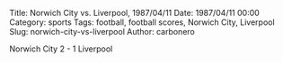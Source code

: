Title: Norwich City vs. Liverpool, 1987/04/11
Date: 1987/04/11 00:00
Category: sports
Tags: football, football scores, Norwich City, Liverpool
Slug: norwich-city-vs-liverpool
Author: carbonero


Norwich City 2 - 1 Liverpool
